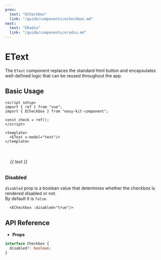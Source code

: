 ```yaml
---
prev:
  text: "ECheckbox"
  link: "/guide/components/echeckbox.md"
next:
  text: "ERadio"
  link: "/guide/components/eradio.md"
---
```


<script setup lang="ts">
import { EText } from "../../../src/index.ts";
import ExampleLayout from "../../utils/ExampleLayout.vue";
import { ref } from "vue";

const text = ref();
</script>

# EText

The `EText` component replaces the standard html button and encapsulates well-defined logic that can be reused throughout the app.

## Basic Usage

```vue-html
<script setup>
import { ref } from "vue";
import { ECheckbox } from "easy-kit-component";

const check = ref();
</script>

<template>
  <EText v-model="text"/>
</template>
```

<ExampleLayout>
  <EText id="text" v-model="text"/>
  <br/>
  <h6 style="padding-left:1rem">{{ text }}</h6>
</ExampleLayout>

### Disabled

`disabled` prop is a boolean value that determines whether the checkbox is rendered disabled or not.
<br/>
By default it is `false`.

```vue-html
  <ECheckbox :disabled="true"/>
```

<ExampleLayout>
   <ECheckbox :disabled="true"/>
</ExampleLayout>

## API Reference

- **Props**

```ts
interface Checkbox {
  disabled?: boolean;
}
```
